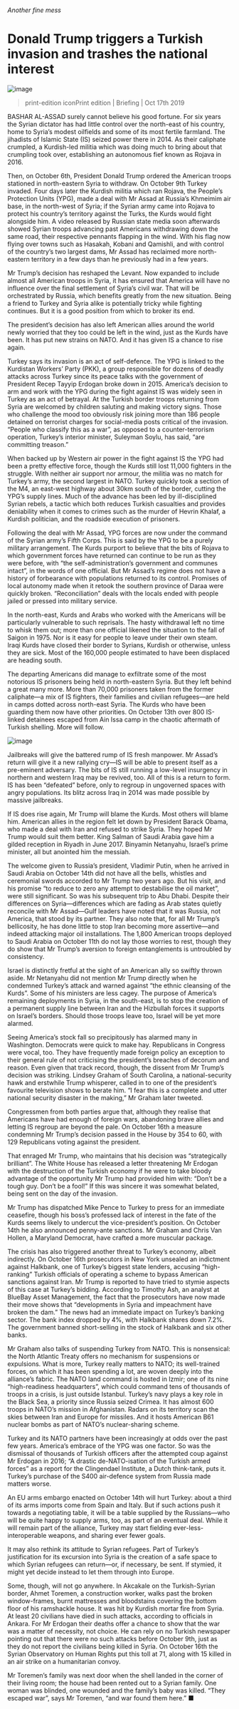 ###### Another fine mess
# Donald Trump triggers a Turkish invasion and trashes the national interest 
![image](images/20191019_FBP001_0.jpg) 
> print-edition iconPrint edition | Briefing | Oct 17th 2019 
BASHAR AL-ASSAD surely cannot believe his good fortune. For six years the Syrian dictator has had little control over the north-east of his country, home to Syria’s modest oilfields and some of its most fertile farmland. The jihadists of Islamic State (IS) seized power there in 2014. As their caliphate crumpled, a Kurdish-led militia which was doing much to bring about that crumpling took over, establishing an autonomous fief known as Rojava in 2016. 
Then, on October 6th, President Donald Trump ordered the American troops stationed in north-eastern Syria to withdraw. On October 9th Turkey invaded. Four days later the Kurdish militia which ran Rojava, the People’s Protection Units (YPG), made a deal with Mr Assad at Russia’s Khmeimim air base, in the north-west of Syria; if the Syrian army came into Rojava to protect his country’s territory against the Turks, the Kurds would fight alongside him. A video released by Russian state media soon afterwards showed Syrian troops advancing past Americans withdrawing down the same road, their respective pennants flapping in the wind. With his flag now flying over towns such as Hasakah, Kobani and Qamishli, and with control of the country’s two largest dams, Mr Assad has reclaimed more north-eastern territory in a few days than he previously had in a few years. 
Mr Trump’s decision has reshaped the Levant. Now expanded to include almost all American troops in Syria, it has ensured that America will have no influence over the final settlement of Syria’s civil war. That will be orchestrated by Russia, which benefits greatly from the new situation. Being a friend to Turkey and Syria alike is potentially tricky while fighting continues. But it is a good position from which to broker its end. 
The president’s decision has also left American allies around the world newly worried that they too could be left in the wind, just as the Kurds have been. It has put new strains on NATO. And it has given IS a chance to rise again. 
Turkey says its invasion is an act of self-defence. The YPG is linked to the Kurdistan Workers’ Party (PKK), a group responsible for dozens of deadly attacks across Turkey since its peace talks with the government of President Recep Tayyip Erdogan broke down in 2015. America’s decision to arm and work with the YPG during the fight against IS was widely seen in Turkey as an act of betrayal. At the Turkish border troops returning from Syria are welcomed by children saluting and making victory signs. Those who challenge the mood too obviously risk joining more than 186 people detained on terrorist charges for social-media posts critical of the invasion. “People who classify this as a war”, as opposed to a counter-terrorism operation, Turkey’s interior minister, Suleyman Soylu, has said, “are committing treason.” 
When backed up by Western air power in the fight against IS the YPG had been a pretty effective force, though the Kurds still lost 11,000 fighters in the struggle. With neither air support nor armour, the militia was no match for Turkey’s army, the second largest in NATO. Turkey quickly took a section of the M4, an east-west highway about 30km south of the border, cutting the YPG’s supply lines. Much of the advance has been led by ill-disciplined Syrian rebels, a tactic which both reduces Turkish casualties and provides deniability when it comes to crimes such as the murder of Hevrin Khalaf, a Kurdish politician, and the roadside execution of prisoners. 
Following the deal with Mr Assad, YPG forces are now under the command of the Syrian army’s Fifth Corps. This is said by the YPG to be a purely military arrangement. The Kurds purport to believe that the bits of Rojava to which government forces have returned can continue to be run as they were before, with “the self-administration’s government and communes intact”, in the words of one official. But Mr Assad’s regime does not have a history of forbearance with populations returned to its control. Promises of local autonomy made when it retook the southern province of Daraa were quickly broken. “Reconciliation” deals with the locals ended with people jailed or pressed into military service. 
In the north-east, Kurds and Arabs who worked with the Americans will be particularly vulnerable to such reprisals. The hasty withdrawal left no time to whisk them out; more than one official likened the situation to the fall of Saigon in 1975. Nor is it easy for people to leave under their own steam. Iraqi Kurds have closed their border to Syrians, Kurdish or otherwise, unless they are sick. Most of the 160,000 people estimated to have been displaced are heading south. 
The departing Americans did manage to exfiltrate some of the most notorious IS prisoners being held in north-eastern Syria. But they left behind a great many more. More than 70,000 prisoners taken from the former caliphate—a mix of IS fighters, their families and civilian refugees—are held in camps dotted across north-east Syria. The Kurds who have been guarding them now have other priorities. On October 13th over 800 IS-linked detainees escaped from Ain Issa camp in the chaotic aftermath of Turkish shelling. More will follow. 
![image](images/20191019_FBM952.png) 
Jailbreaks will give the battered rump of IS fresh manpower. Mr Assad’s return will give it a new rallying cry—IS will be able to present itself as a pre-eminent adversary. The bits of IS still running a low-level insurgency in northern and western Iraq may be revived, too. All of this is a return to form. IS has been “defeated” before, only to regroup in ungoverned spaces with angry populations. Its blitz across Iraq in 2014 was made possible by massive jailbreaks. 
If IS does rise again, Mr Trump will blame the Kurds. Most others will blame him. American allies in the region felt let down by President Barack Obama, who made a deal with Iran and refused to strike Syria. They hoped Mr Trump would suit them better. King Salman of Saudi Arabia gave him a gilded reception in Riyadh in June 2017. Binyamin Netanyahu, Israel’s prime minister, all but anointed him the messiah. 
The welcome given to Russia’s president, Vladimir Putin, when he arrived in Saudi Arabia on October 14th did not have all the bells, whistles and ceremonial swords accorded to Mr Trump two years ago. But his visit, and his promise “to reduce to zero any attempt to destabilise the oil market”, were still significant. So was his subsequent trip to Abu Dhabi. Despite their differences on Syria—differences which are fading as Arab states quietly reconcile with Mr Assad—Gulf leaders have noted that it was Russia, not America, that stood by its partner. They also note that, for all Mr Trump’s bellicosity, he has done little to stop Iran becoming more assertive—and indeed attacking major oil installations. The 1,800 American troops deployed to Saudi Arabia on October 11th do not lay those worries to rest, though they do show that Mr Trump’s aversion to foreign entanglements is untroubled by consistency. 
Israel is distinctly fretful at the sight of an American ally so swiftly thrown aside. Mr Netanyahu did not mention Mr Trump directly when he condemned Turkey’s attack and warned against “the ethnic cleansing of the Kurds”. Some of his ministers are less cagey. The purpose of America’s remaining deployments in Syria, in the south-east, is to stop the creation of a permanent supply line between Iran and the Hizbullah forces it supports on Israel’s borders. Should those troops leave too, Israel will be yet more alarmed. 
Seeing America’s stock fall so precipitously has alarmed many in Washington. Democrats were quick to make hay. Republicans in Congress were vocal, too. They have frequently made foreign policy an exception to their general rule of not criticising the president’s breaches of decorum and reason. Even given that track record, though, the dissent from Mr Trump’s decision was striking. Lindsey Graham of South Carolina, a national-security hawk and erstwhile Trump whisperer, called in to one of the president’s favourite television shows to berate him. “I fear this is a complete and utter national security disaster in the making,” Mr Graham later tweeted. 
Congressmen from both parties argue that, although they realise that Americans have had enough of foreign wars, abandoning brave allies and letting IS regroup are beyond the pale. On October 16th a measure condemning Mr Trump’s decision passed in the House by 354 to 60, with 129 Republicans voting against the president. 
That enraged Mr Trump, who maintains that his decision was “strategically brilliant”. The White House has released a letter threatening Mr Erdogan with the destruction of the Turkish economy if he were to take bloody advantage of the opportunity Mr Trump had provided him with: “Don’t be a tough guy. Don’t be a fool!” If this was sincere it was somewhat belated, being sent on the day of the invasion. 
Mr Trump has dispatched Mike Pence to Turkey to press for an immediate ceasefire, though his boss’s professed lack of interest in the fate of the Kurds seems likely to undercut the vice-president’s position. On October 14th he also announced penny-ante sanctions. Mr Graham and Chris Van Hollen, a Maryland Democrat, have crafted a more muscular package. 
The crisis has also triggered another threat to Turkey’s economy, albeit indirectly. On October 16th prosecutors in New York unsealed an indictment against Halkbank, one of Turkey’s biggest state lenders, accusing “high-ranking” Turkish officials of operating a scheme to bypass American sanctions against Iran. Mr Trump is reported to have tried to stymie aspects of this case at Turkey’s bidding. According to Timothy Ash, an analyst at BlueBay Asset Management, the fact that the prosecutors have now made their move shows that “developments in Syria and impeachment have broken the dam.” The news had an immediate impact on Turkey’s banking sector. The bank index dropped by 4%, with Halkbank shares down 7.2%. The government banned short-selling in the stock of Halkbank and six other banks. 
Mr Graham also talks of suspending Turkey from NATO. This is nonsensical: the North Atlantic Treaty offers no mechanism for suspensions or expulsions. What is more, Turkey really matters to NATO; its well-trained forces, on which it has been spending a lot, are woven deeply into the alliance’s fabric. The NATO land command is hosted in Izmir; one of its nine “high-readiness headquarters”, which could command tens of thousands of troops in a crisis, is just outside Istanbul. Turkey’s navy plays a key role in the Black Sea, a priority since Russia seized Crimea. It has almost 600 troops in NATO’s mission in Afghanistan. Radars on its territory scan the skies between Iran and Europe for missiles. And it hosts American B61 nuclear bombs as part of NATO’s nuclear-sharing scheme. 
Turkey and its NATO partners have been increasingly at odds over the past few years. America’s embrace of the YPG was one factor. So was the dismissal of thousands of Turkish officers after the attempted coup against Mr Erdogan in 2016; “A drastic de-NATO-isation of the Turkish armed forces” as a report for the Clingendael Institute, a Dutch think-tank, puts it. Turkey’s purchase of the S400 air-defence system from Russia made matters worse. 
An EU arms embargo enacted on October 14th will hurt Turkey: about a third of its arms imports come from Spain and Italy. But if such actions push it towards a negotiating table, it will be a table supplied by the Russians—who will be quite happy to supply arms, too, as part of an eventual deal. While it will remain part of the alliance, Turkey may start fielding ever-less-interoperable weapons, and sharing ever fewer goals. 
It may also rethink its attitude to Syrian refugees. Part of Turkey’s justification for its excursion into Syria is the creation of a safe space to which Syrian refugees can return—or, if necessary, be sent. If stymied, it might yet decide instead to let them through into Europe. 
Some, though, will not go anywhere. In Akcakale on the Turkish-Syrian border, Ahmet Toremen, a construction worker, walks past the broken window-frames, burnt mattresses and bloodstains covering the bottom floor of his ramshackle house. It was hit by Kurdish mortar fire from Syria. At least 20 civilians have died in such attacks, according to officials in Ankara. For Mr Erdogan their deaths offer a chance to show that the war was a matter of necessity, not choice. He can rely on no Turkish newspaper pointing out that there were no such attacks before October 9th, just as they do not report the civilians being killed in Syria. On October 16th the Syrian Observatory on Human Rights put this toll at 71, along with 15 killed in an air strike on a humanitarian convoy. 
Mr Toremen’s family was next door when the shell landed in the corner of their living room; the house had been rented out to a Syrian family. One woman was blinded, one wounded and the family’s baby was killed. “They escaped war”, says Mr Toremen, “and war found them here.” ■ 

